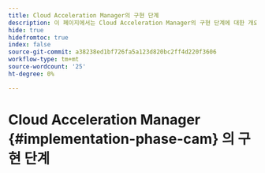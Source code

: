 ```yaml
---
title: Cloud Acceleration Manager의 구현 단계
description: 이 페이지에서는 Cloud Acceleration Manager의 구현 단계에 대한 개요를 제공합니다.
hide: true
hidefromtoc: true
index: false
source-git-commit: a38238ed1bf726fa5a123d820bc2ff4d220f3606
workflow-type: tm+mt
source-wordcount: '25'
ht-degree: 0%

---
```



# Cloud Acceleration Manager {#implementation-phase-cam} 의 구현 단계
